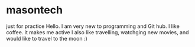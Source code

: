# masontech
just for practice
Hello. I am very new to programming and Git hub. I like coffee. it makes me active
I also like travelling, watchging new movies, and would like to travel to the moon :)
